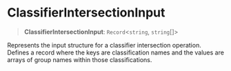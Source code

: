 # ClassifierIntersectionInput

> **ClassifierIntersectionInput**: `Record`\<`string`, `string`[]\>

Represents the input structure for a classifier intersection operation. Defines a record where the keys are classification names and the values are arrays of group names within those classifications.
